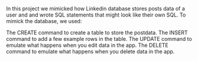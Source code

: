 In this project we mimicked how Linkedin database stores posts data of a user and and wrote SQL statements that might look like their own SQL. To mimick the database, we used:

The CREATE command to create a table to store the postdata.
The INSERT command to add a few example rows in the table.
The UPDATE command to emulate what happens when you edit data in the app.
The DELETE command to emulate what happens when you delete data in the app.
